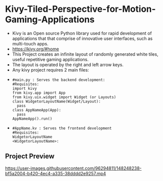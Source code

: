 # Kivy-Tiled-Perspective-for-Motion-Gaming-Applications
- Kivy is an Open source Python library used for rapid development of applications that that comprise of innovative user interfaces, such as multi-touch apps.
- https://kivy.org/#home
- This Project creates an infinite layout of randomly generated white tiles, useful repetitive gaming applications.
- The layout is operated by the right and left arrow keys.
- Any kivy project requires 2 main files: 
-     #main.py : Serves the backend development:
      #Requisites:
      import kivy
      from kivy.app import App
      from kivy.uix.widget import Widget (or Layouts)
      class WidgetorLayoutName(Widget/Layout):
        pass
      class AppNameApp(App):
        pass
      AppNameApp().run()
-     #AppName.kv : Serves the frontend development
      #Requisites:
      WidgetorLayoutName
      <WidgetorLayoutName>:
      
## Project Preview

https://user-images.githubusercontent.com/96294811/148248238-bf5a2004-b420-4ec4-a335-38dddd2e9257.mp4


